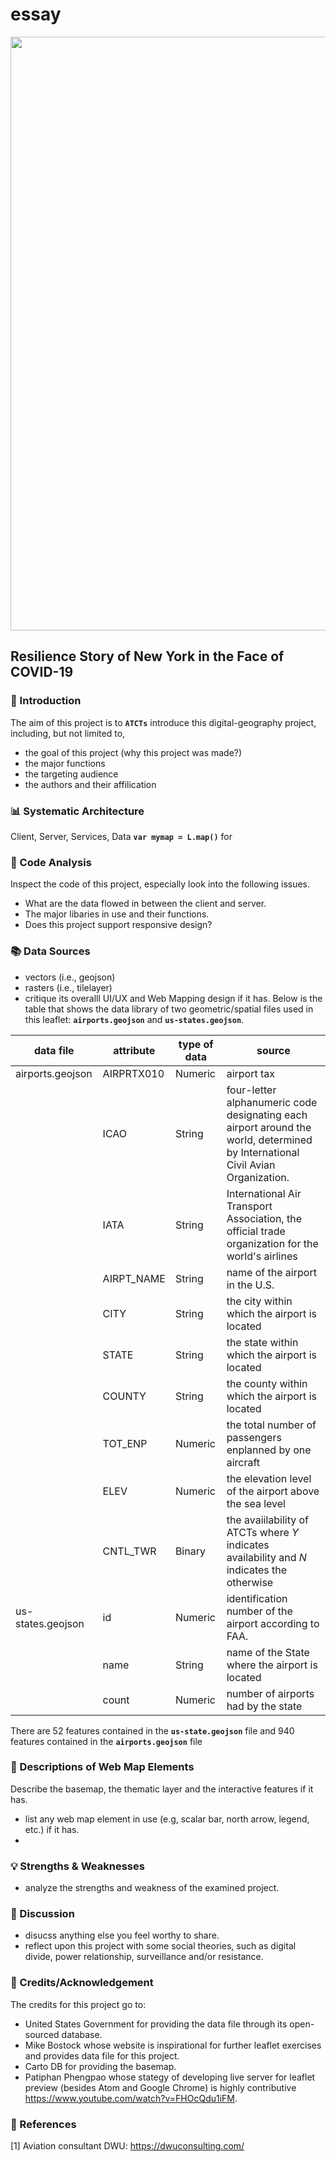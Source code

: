 # essay

<img src="img/leaflet_airport.png" width='950'> <br>
## Resilience Story of New York in the Face of COVID-19<br>

### :newspaper: Introduction
The aim of this project is to  **`ATCTs`** introduce this digital-geography project, including, but not limited to,
  - the goal of this project (why this project was made?)
  - the major functions
  - the targeting audience
  - the authors and their affilication<br>

### :bar_chart: Systematic Architecture
Client, Server, Services, Data **`var mymap = L.map()`** for <br>

### :lock_with_ink_pen: Code Analysis
Inspect the code of this project, especially look into the following issues.
  - What are the data flowed in between the client and server.
  - The major libaries in use and their functions.
  - Does this project support responsive design?<br>

### :books: Data Sources
- vectors (i.e., geojson)
- rasters (i.e., tilelayer)
- critique its overalll UI/UX and Web Mapping design if it has.
Below is the table that shows the data library of two geometric/spatial files used in this leaflet: **`airports.geojson`** and **`us-states.geojson`**.

| **data file**      | **attribute** | **type of data** | **source** |
| ------------------ | ------------- | --------- | --------------- |
| airports.geojson   | AIRPRTX010    | Numeric    | airport tax |
| | ICAO | String | four-letter alphanumeric code designating each airport around the world, determined by International Civil Avian Organization.|
| | IATA | String | International Air Transport Association, the official trade organization for the world's airlines|
| | AIRPT_NAME | String | name of the airport in the U.S.|
| | CITY | String | the city within which the airport is located|
| | STATE | String | the state within which the airport is located |
| | COUNTY | String | the county within which the airport is located|
| | TOT_ENP | Numeric | the total number of passengers enplanned by one aircraft |
| | ELEV | Numeric | the elevation level of the airport above the sea level |
| | CNTL_TWR | Binary | the avaiilability of ATCTs where *Y* indicates availability and *N* indicates the otherwise |
| us-states.geojson | id | Numeric| identification number of the airport according to FAA. |                         |
| | name | String | name of the State where the airport is located |
| | count | Numeric | number of airports had by the state |

There are 52 features contained in the **`us-state.geojson`** file and 940 features contained in the **`airports.geojson`** file<br>

### :page_with_curl: Descriptions of Web Map Elements
Describe the basemap, the thematic layer and the interactive features if it has.
- list any web map element in use (e.g, scalar bar, north arrow, legend, etc.) if it has. <br>
-
### :bulb: Strengths & Weaknesses
- analyze the strengths and weakness of the examined project.<br>
### :thought_balloon: Discussion
- disucss anything else you feel worthy to share.
- reflect upon this project with some social theories, such as digital divide, power relationship, surveillance and/or resistance.<br>

### :flags: Credits/Acknowledgement
The credits for this project go to:
- United States Government for providing the data file through its open-sourced database.
- Mike Bostock whose website is inspirational for  further leaflet exercises and provides data file for this project.
- Carto DB for providing the basemap.
- Patiphan Phengpao whose stategy of developing live server for leaflet preview (besides Atom and Google Chrome) is highly contributive <https://www.youtube.com/watch?v=FHOcQdu1iFM>. <br>

### :link: References <br>
[1] Aviation consultant DWU:  <https://dwuconsulting.com/> <br>
